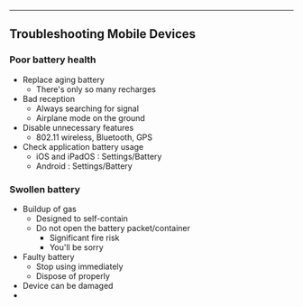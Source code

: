
---

## Troubleshooting Mobile Devices

### Poor battery health
- Replace aging battery
	- There's only so many recharges
- Bad reception
	- Always searching for signal
	- Airplane mode on the ground
- Disable unnecessary features
	- 802.11 wireless, Bluetooth, GPS
- Check application battery usage
	- iOS and iPadOS : Settings/Battery
	- Android : Settings/Battery

### Swollen battery
- Buildup of gas
	- Designed to self-contain
	- Do not open the battery packet/container
		- Significant fire risk
		- You'll be sorry
- Faulty battery
	- Stop using immediately
	- Dispose of properly
- Device can be damaged
- 